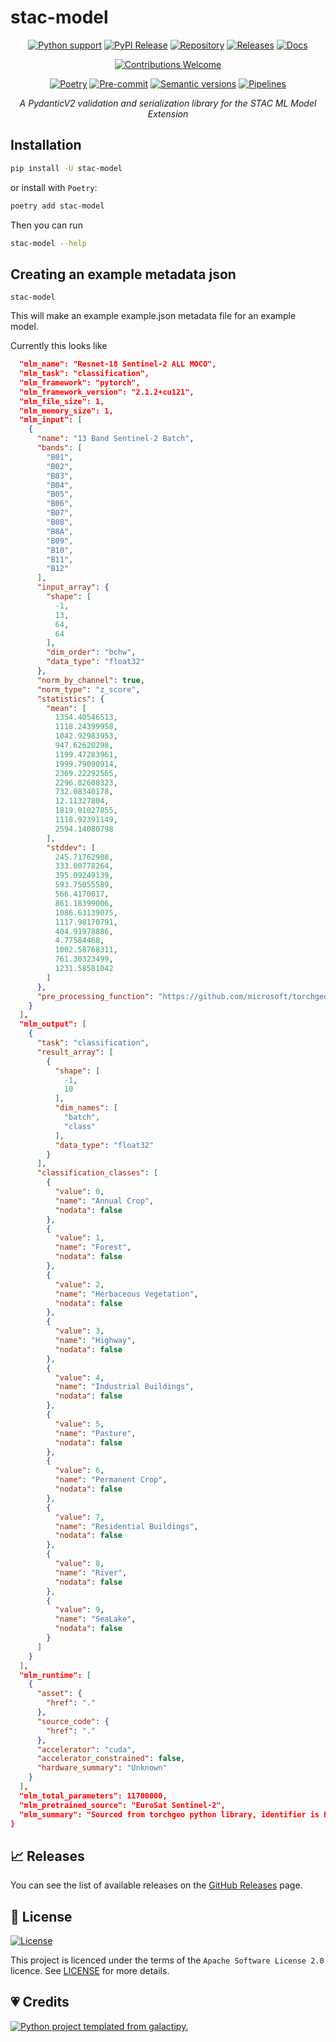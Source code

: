 # stac-model

<div align="center">

[![Python support][bp1]][bp2]
[![PyPI Release][bp3]][bp2]
[![Repository][bscm1]][bp4]
[![Releases][bscm2]][bp5]
[![Docs][bdoc1]][bdoc2]

[![Contributions Welcome][bp8]][bp9]

[![Poetry][bp11]][bp12]
[![Pre-commit][bp15]][bp16]
[![Semantic versions][blic3]][bp5]
[![Pipelines][bscm6]][bscm7]

_A PydanticV2 validation and serialization library for the STAC ML Model Extension_

</div>

## Installation

```bash
pip install -U stac-model
```

or install with `Poetry`:

```bash
poetry add stac-model
```
Then you can run

```bash
stac-model --help
```

## Creating an example metadata json

```
stac-model
```

This will make an example example.json metadata file for an example model.

Currently this looks like

```json
  "mlm_name": "Resnet-18 Sentinel-2 ALL MOCO",
  "mlm_task": "classification",
  "mlm_framework": "pytorch",
  "mlm_framework_version": "2.1.2+cu121",
  "mlm_file_size": 1,
  "mlm_memory_size": 1,
  "mlm_input": [
    {
      "name": "13 Band Sentinel-2 Batch",
      "bands": [
        "B01",
        "B02",
        "B03",
        "B04",
        "B05",
        "B06",
        "B07",
        "B08",
        "B8A",
        "B09",
        "B10",
        "B11",
        "B12"
      ],
      "input_array": {
        "shape": [
          -1,
          13,
          64,
          64
        ],
        "dim_order": "bchw",
        "data_type": "float32"
      },
      "norm_by_channel": true,
      "norm_type": "z_score",
      "statistics": {
        "mean": [
          1354.40546513,
          1118.24399958,
          1042.92983953,
          947.62620298,
          1199.47283961,
          1999.79090914,
          2369.22292565,
          2296.82608323,
          732.08340178,
          12.11327804,
          1819.01027855,
          1118.92391149,
          2594.14080798
        ],
        "stddev": [
          245.71762908,
          333.00778264,
          395.09249139,
          593.75055589,
          566.4170017,
          861.18399006,
          1086.63139075,
          1117.98170791,
          404.91978886,
          4.77584468,
          1002.58768311,
          761.30323499,
          1231.58581042
        ]
      },
      "pre_processing_function": "https://github.com/microsoft/torchgeo/blob/545abe8326efc2848feae69d0212a15faba3eb00/torchgeo/datamodules/eurosat.py"
    }
  ],
  "mlm_output": [
    {
      "task": "classification",
      "result_array": [
        {
          "shape": [
            -1,
            10
          ],
          "dim_names": [
            "batch",
            "class"
          ],
          "data_type": "float32"
        }
      ],
      "classification_classes": [
        {
          "value": 0,
          "name": "Annual Crop",
          "nodata": false
        },
        {
          "value": 1,
          "name": "Forest",
          "nodata": false
        },
        {
          "value": 2,
          "name": "Herbaceous Vegetation",
          "nodata": false
        },
        {
          "value": 3,
          "name": "Highway",
          "nodata": false
        },
        {
          "value": 4,
          "name": "Industrial Buildings",
          "nodata": false
        },
        {
          "value": 5,
          "name": "Pasture",
          "nodata": false
        },
        {
          "value": 6,
          "name": "Permanent Crop",
          "nodata": false
        },
        {
          "value": 7,
          "name": "Residential Buildings",
          "nodata": false
        },
        {
          "value": 8,
          "name": "River",
          "nodata": false
        },
        {
          "value": 9,
          "name": "SeaLake",
          "nodata": false
        }
      ]
    }
  ],
  "mlm_runtime": [
    {
      "asset": {
        "href": "."
      },
      "source_code": {
        "href": "."
      },
      "accelerator": "cuda",
      "accelerator_constrained": false,
      "hardware_summary": "Unknown"
    }
  ],
  "mlm_total_parameters": 11700000,
  "mlm_pretrained_source": "EuroSat Sentinel-2",
  "mlm_summary": "Sourced from torchgeo python library, identifier is ResNet18_Weights.SENTINEL2_ALL_MOCO"
}
```

## :chart_with_upwards_trend: Releases

You can see the list of available releases on the [GitHub Releases][r1] page.

## :page_facing_up:  License
[![License][blic1]][blic2]

This project is licenced under the terms of the `Apache Software License 2.0` licence. See [LICENSE][blic2] for more details.

## :heartpulse: Credits
[![Python project templated from galactipy.][bp6]][bp7]

<!-- Anchors -->

[bp1]: https://img.shields.io/pypi/pyversions/stac-model?style=for-the-badge
[bp2]: https://pypi.org/project/stac-model/
[bp3]: https://img.shields.io/pypi/v/stac-model?style=for-the-badge&logo=pypi&color=3775a9
[bp4]: https://github.com/stac-extensions/stac-model
[bp5]: https://github.com/stac-extensions/stac-model/releases
[bp6]: https://img.shields.io/badge/made%20with-galactipy%20%F0%9F%8C%8C-179287?style=for-the-badge&labelColor=193A3E
[bp7]: https://kutt.it/7fYqQl
[bp8]: https://img.shields.io/static/v1.svg?label=Contributions&message=Welcome&color=0059b3&style=for-the-badge
[bp9]: https://github.com/stac-extensions/stac-model/blob/main/CONTRIBUTING.md
[bp11]: https://img.shields.io/endpoint?url=https://python-poetry.org/badge/v0.json&style=for-the-badge
[bp12]: https://python-poetry.org/

[bp15]: https://img.shields.io/badge/pre--commit-enabled-brightgreen?logo=pre-commit&logoColor=white&style=for-the-badge
[bp16]: https://github.com/stac-extensions/stac-model/blob/main/.pre-commit-config.yaml

[blic1]: https://img.shields.io/github/license/stac-extensions/stac-model?style=for-the-badge
[blic2]: https://github.com/stac-extensions/stac-model/blob/main/LICENCE
[blic3]: https://img.shields.io/badge/%F0%9F%93%A6-semantic%20versions-4053D6?style=for-the-badge

[r1]: https://github.com/stac-extensions/stac-model/releases

[bscm1]: https://img.shields.io/badge/GitHub-100000?style=for-the-badge&logo=github&logoColor=white
[bscm2]: https://img.shields.io/github/v/release/stac-extensions/stac-model?style=for-the-badge&logo=semantic-release&color=347d39
[bscm6]: https://img.shields.io/github/actions/workflow/status/stac-extensions/stac-model/build.yml?style=for-the-badge&logo=github
[bscm7]: https://github.com/stac-extensions/stac-model/actions/workflows/build.yml

[hub1]: https://docs.github.com/en/code-security/dependabot/dependabot-version-updates/configuring-dependabot-version-updates#enabling-dependabot-version-updates
[hub2]: https://github.com/marketplace/actions/close-stale-issues
[hub5]: https://github.com/stac-extensions/stac-model/blob/main/.github/workflows/build.yml
[hub6]: https://docs.github.com/en/code-security/dependabot
[hub8]: https://github.com/stac-extensions/stac-model/blob/main/.github/release-drafter.yml
[hub9]: https://github.com/stac-extensions/stac-model/blob/main/.github/.stale.yml

[bdoc1]: https://img.shields.io/badge/docs-github%20pages-0a507a?style=for-the-badge
[bdoc2]: https://stac-extensions.github.io/stac-model
